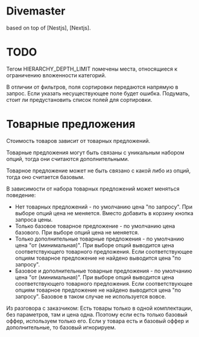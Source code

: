 # Divemaster

based on top of [Nestjs], [Nextjs].

# TODO

Тегом HIERARCHY_DEPTH_LIMIT помечены места, относящиеся к ограничению вложенности категорий.

В отличии от фильтров, поля сортировки передаются напрямую в запрос. Если указать несуществующее поле будет ошибка. Подумать, стоит ли предустановить список полей для сортировки.

# Товарные предложения

Стоимость товаров зависит от товарных предложений.

Товарные предложения могут быть связаны с уникальным набором опций, тогда они считаются дополнительными.

Товарное предложение может не быть связано с какой либо из опций, тогда оно считается базовым.

В зависимости от набора товарных предложений может меняться поведение:

- Нет товарных предложений - по умолчанию цена "по запросу". При выборе опций цена не меняется. Вместо добавить в корзину кнопка запроса цены.
- Только базовое товарное предложение - по умолчанию цена базового. При выборе опций цена не меняется.
- Только дополнительные товарные предложения - по умолчанию цена "от (минимальная)". При выборе опций выводится цена соответствующего товарного предложения. Если соответствующее опциям товарное предложение не найдено выводится цена "по запросу".
- Базовое и дополнительные товарные предложения - по умолчанию цена "от (минимальная)". При выборе опций выводится цена соответствующего товарного предложения. Если соответствующее опциям товарное предложение не найдено выводится цена "по запросу". Базовое в таком случае не используется вовсе.

Из разговора с заказчиком:
Есть товары только в одной комплектации, без параметров, там и цена одна.
Поэтому если есть только базовый оффер, используем только его.
Если у товара есть и базовый оффер и дополнительные, то базовый игнорируем.
